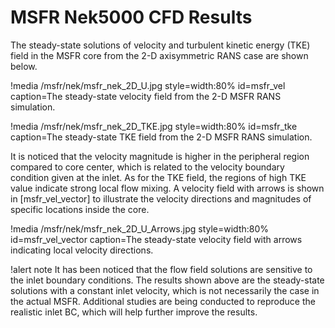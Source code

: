 # MSFR Nek5000 CFD Results

The steady-state solutions of velocity and turbulent kinetic energy (TKE) field
in the MSFR core from the 2-D axisymmetric RANS case are shown
below.

!media /msfr/nek/msfr_nek_2D_U.jpg
       style=width:80%
       id=msfr_vel
       caption=The steady-state velocity field from the 2-D MSFR RANS simulation.

!media /msfr/nek/msfr_nek_2D_TKE.jpg
       style=width:80%
       id=msfr_tke
       caption=The steady-state TKE field from the 2-D MSFR RANS simulation.

It is noticed that the velocity magnitude is higher in the peripheral
region compared to core center, which is related to the velocity
boundary condition given at the inlet. As for the TKE field,
the regions of high  TKE value indicate strong local flow mixing.
A velocity field with arrows is shown in [msfr_vel_vector] to illustrate
the velocity directions and magnitudes of specific locations inside the core.


!media /msfr/nek/msfr_nek_2D_U_Arrows.jpg
       style=width:80%
       id=msfr_vel_vector
       caption=The steady-state velocity field with arrows indicating local
       velocity directions.

!alert note
It has been noticed that the flow field solutions are sensitive to the
inlet boundary conditions. The results shown above are the steady-state
solutions with a constant inlet velocity, which is not necessarily the case
in the actual MSFR. Additional studies are being conducted to reproduce the
realistic inlet BC, which will help further improve the results.
